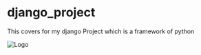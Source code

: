 # django_project

This covers for my django Project which is a framework of python

![Logo](https://miro.medium.com/max/1400/1*slHeZngyeUr7ypEz7MNL5w.png)

